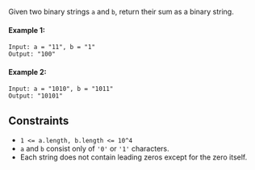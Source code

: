 Given two binary strings `a` and `b`, return their sum as a binary string.

#### Example 1:
```plaintext
Input: a = "11", b = "1"
Output: "100"
```
#### Example 2:
```plaintext
Input: a = "1010", b = "1011"
Output: "10101"
``` 

## Constraints

- `1 <= a.length, b.length <= 10^4`
- `a` and `b` consist only of `'0'` or `'1'` characters.
- Each string does not contain leading zeros except for the zero itself.
